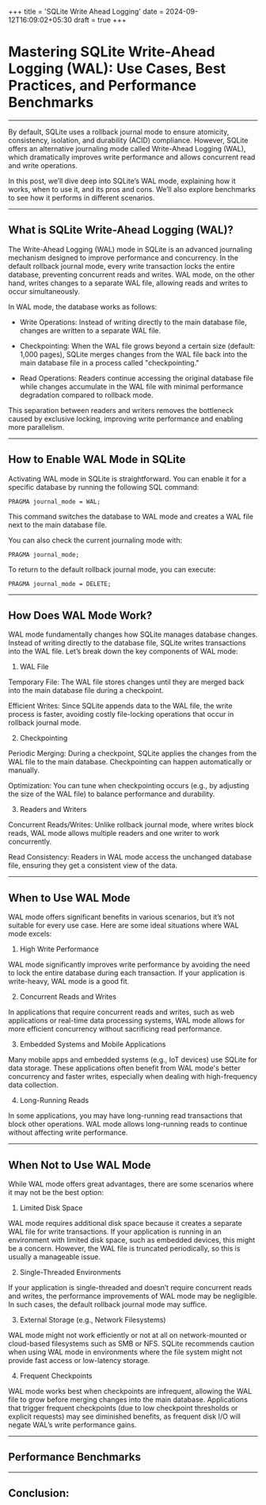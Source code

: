 +++
title = 'SQLite Write Ahead Logging'
date = 2024-09-12T16:09:02+05:30
draft = true
+++
# Mastering SQLite Write-Ahead Logging (WAL): Use Cases, Best Practices, and Performance Benchmarks

---

By default, SQLite uses a rollback journal mode to ensure atomicity, consistency, isolation, and durability (ACID) compliance. However, SQLite offers an alternative journaling mode called Write-Ahead Logging (WAL), which dramatically improves write performance and allows concurrent read and write operations.

In this post, we’ll dive deep into SQLite’s WAL mode, explaining how it works, when to use it, and its pros and cons. We’ll also explore benchmarks to see how it performs in different scenarios.


---

## What is SQLite Write-Ahead Logging (WAL)?

The Write-Ahead Logging (WAL) mode in SQLite is an advanced journaling mechanism designed to improve performance and concurrency. In the default rollback journal mode, every write transaction locks the entire database, preventing concurrent reads and writes. WAL mode, on the other hand, writes changes to a separate WAL file, allowing reads and writes to occur simultaneously.

In WAL mode, the database works as follows:

- Write Operations: Instead of writing directly to the main database file, changes are written to a separate WAL file.

- Checkpointing: When the WAL file grows beyond a certain size (default: 1,000 pages), SQLite merges changes from the WAL file back into the main database file in a process called "checkpointing."

- Read Operations: Readers continue accessing the original database file while changes accumulate in the WAL file with minimal performance degradation compared to rollback mode.


This separation between readers and writers removes the bottleneck caused by exclusive locking, improving write performance and enabling more parallelism.


---

## How to Enable WAL Mode in SQLite

Activating WAL mode in SQLite is straightforward. You can enable it for a specific database by running the following SQL command:

```
PRAGMA journal_mode = WAL;
```
This command switches the database to WAL mode and creates a WAL file next to the main database file.

You can also check the current journaling mode with:

```
PRAGMA journal_mode;
```

To return to the default rollback journal mode, you can execute:

```
PRAGMA journal_mode = DELETE;
```


---

## How Does WAL Mode Work?

WAL mode fundamentally changes how SQLite manages database changes. Instead of writing directly to the database file, SQLite writes transactions into the WAL file. Let’s break down the key components of WAL mode:

1. WAL File

Temporary File: The WAL file stores changes until they are merged back into the main database file during a checkpoint.

Efficient Writes: Since SQLite appends data to the WAL file, the write process is faster, avoiding costly file-locking operations that occur in rollback journal mode.


2. Checkpointing

Periodic Merging: During a checkpoint, SQLite applies the changes from the WAL file to the main database. Checkpointing can happen automatically or manually.

Optimization: You can tune when checkpointing occurs (e.g., by adjusting the size of the WAL file) to balance performance and durability.


3. Readers and Writers

Concurrent Reads/Writes: Unlike rollback journal mode, where writes block reads, WAL mode allows multiple readers and one writer to work concurrently.

Read Consistency: Readers in WAL mode access the unchanged database file, ensuring they get a consistent view of the data.



---

## When to Use WAL Mode

WAL mode offers significant benefits in various scenarios, but it’s not suitable for every use case. Here are some ideal situations where WAL mode excels:

1. High Write Performance

WAL mode significantly improves write performance by avoiding the need to lock the entire database during each transaction. If your application is write-heavy, WAL mode is a good fit.

2. Concurrent Reads and Writes

In applications that require concurrent reads and writes, such as web applications or real-time data processing systems, WAL mode allows for more efficient concurrency without sacrificing read performance.

3. Embedded Systems and Mobile Applications

Many mobile apps and embedded systems (e.g., IoT devices) use SQLite for data storage. These applications often benefit from WAL mode's better concurrency and faster writes, especially when dealing with high-frequency data collection.

4. Long-Running Reads

In some applications, you may have long-running read transactions that block other operations. WAL mode allows long-running reads to continue without affecting write performance.


---

## When Not to Use WAL Mode

While WAL mode offers great advantages, there are some scenarios where it may not be the best option:

1. Limited Disk Space

WAL mode requires additional disk space because it creates a separate WAL file for write transactions. If your application is running in an environment with limited disk space, such as embedded devices, this might be a concern. However, the WAL file is truncated periodically, so this is usually a manageable issue.

2. Single-Threaded Environments

If your application is single-threaded and doesn’t require concurrent reads and writes, the performance improvements of WAL mode may be negligible. In such cases, the default rollback journal mode may suffice.

3. External Storage (e.g., Network Filesystems)

WAL mode might not work efficiently or not at all on network-mounted or cloud-based filesystems such as SMB or NFS. SQLite recommends caution when using WAL mode in environments where the file system might not provide fast access or low-latency storage.

4. Frequent Checkpoints

WAL mode works best when checkpoints are infrequent, allowing the WAL file to grow before merging changes into the main database. Applications that trigger frequent checkpoints (due to low checkpoint thresholds or explicit requests) may see diminished benefits, as frequent disk I/O will negate WAL’s write performance gains.


---

## Performance Benchmarks


---


## Conclusion:
